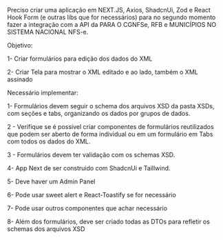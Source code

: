 Preciso criar uma aplicação em NEXT.JS, Axios, ShadcnUi, Zod e React Hook Form (e outras libs que for necessários) para no segundo momento fazer a integração com a API da PARA O CGNFSe, RFB e MUNICÍPIOS NO SISTEMA NACIONAL NFS-e. 

Objetivo:

1- Criar formulários para edição dos dados do XML

2- Criar Tela para mostrar o XML editado e ao lado, também o XML assinado

Necessário implementar:

1-  Formulários devem seguir o schema dos arquivos XSD da pasta XSDs, com seções e tabs, organizando os dados por grupos de dados.

2 - Verifique se é possível criar componentes de formulários reutilizados que podem ser aberto de forma individual ou em um formulário em Tabs com todos os dados do XML.

3 - Formulários devem ter validação com os schemas XSD.

4- App Next de ser construido com ShadcnUi e Taillwind.

5-  Deve haver um Admin Panel

6- Pode usar sweet alert e React-Toastify se for necessário

7- Pode usar outros componentes que achar necessário

8- Além dos formulários, deve ser criado todas as DTOs para refletir os schemas dos arquivos XSD
